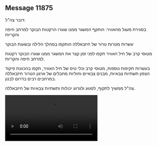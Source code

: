 ## Message 11875

דובר צה"ל:


בסגירת מעגל מהאוויר: הותקף המשגר ממנו שוגרו הרקטות הבוקר למרחב חיפה והקריות

עשרות מטרות טרור של חיזבאללה הותקפו במהלך הלילה ובשעות הבוקר

מטוסי קרב של חיל האוויר תקפו לפני זמן קצר את המשגר ממנו שוגרו הבוקר רקטות למרחב חיפה והקריות. 

בעשרות תקיפות נוספות, מטוסי קרב וכלי טיס של חיל האוויר, תקפו בהכוונת פיקוד הצפון תשתיות צבאיות, מבנים צבאיים וחוליות מחבלים של ארגון הטרור חיזבאללה במרחבים רבים בדרום לבנון. 

צה"ל ממשיך לתקוף, לפגוע ולגרוע יכולות ותשתיות צבאיות של חיזבאללה.

![Video](https://data.iron-swords.co.il/2024/September/27/11875/11875_media.mp4)
